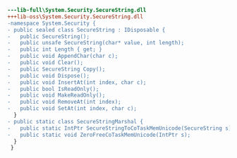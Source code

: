 ﻿```diff
---lib-full\System.Security.SecureString.dll
+++lib-oss\System.Security.SecureString.dll
-namespace System.Security {
- public sealed class SecureString : IDisposable {
-   public SecureString();
-   public unsafe SecureString(char* value, int length);
-   public int Length { get; }
-   public void AppendChar(char c);
-   public void Clear();
-   public SecureString Copy();
-   public void Dispose();
-   public void InsertAt(int index, char c);
-   public bool IsReadOnly();
-   public void MakeReadOnly();
-   public void RemoveAt(int index);
-   public void SetAt(int index, char c);
  }
- public static class SecureStringMarshal {
-   public static IntPtr SecureStringToCoTaskMemUnicode(SecureString s);
-   public static void ZeroFreeCoTaskMemUnicode(IntPtr s);
  }
 }
```
